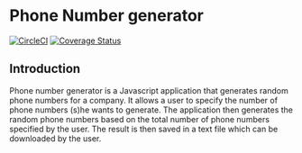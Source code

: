 # Phone Number generator
[![CircleCI](https://circleci.com/gh/enodi/phone-number-generator.svg?style=svg)](https://circleci.com/gh/enodi/phone-number-generator) [![Coverage Status](https://coveralls.io/repos/github/enodi/phone-number-generator/badge.svg?branch=develop)](https://coveralls.io/github/enodi/phone-number-generator?branch=develop)

## Introduction
Phone number generator is a Javascript application that generates random phone numbers for a company. It allows a user
to specify the number of phone numbers (s)he wants to generate. The application then generates the random phone numbers based on the total number of phone numbers specified by the user. The result is then saved in a text file which can be downloaded by the user.


